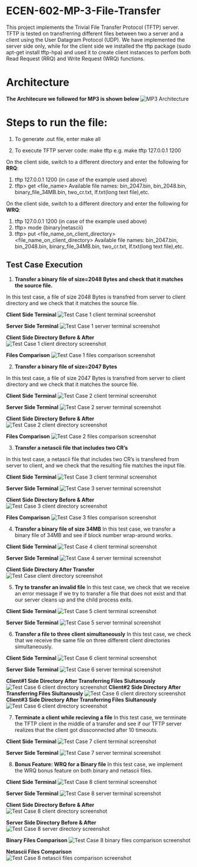 # ECEN-602-MP-3-File-Transfer

This project implements the Trivial File Transfer Protocol (TFTP) server. TFTP is tested on transfrerring different files between two a server and a client using the User Datagram Protocol (UDP). We have implemented the server side only, while for the client side we installed the tftp package (sudo apt-get install tftp-hpa) and used it to create client instances to perfom both Read Request (RRQ) and Write Request (WRQ) functions.

# Architecture

**The Architecure we followed for MP3 is shown below**
![MP3 Architecture](MP3_architecture.jpg)


# Steps to run the file:
 
1. To generate .out file, enter
make all
 
2. To execute TFTP server code:
make tftp <IP> <PORT>
e.g. make tftp 127.0.0.1 1200
 
 
On the client side, switch to a different directory and enter the following for **RRQ**:
1. tftp 127.0.0.1 1200 (in case of the example used above)
2. tftp> get <file_name>
Available file names: bin_2047.bin, bin_2048.bin, binary_file_34MB.bin, two_cr.txt, lf.txt(long text file),etc.

On the client side, switch to a different directory and enter the following for **WRQ**:
1. tftp 127.0.0.1 1200 (in case of the example used above)
2. tftp> mode {binary|netascii}
3. tftp> put <file_name_on_client_directory> <file_name_on_client_directory>
Available file names: bin_2047.bin, bin_2048.bin, binary_file_34MB.bin, two_cr.txt, lf.txt(long text file),etc.


## Test Case Execution

1. **Transfer a binary file of size=2048 Bytes and check that it matches the source file.**
 
In this test case, a file of size 2048 Bytes is transfred from server to client directory and we check that it matches the source file.

**Client Side Terminal**
![Test Case 1 client terminal screenshot](Screenshots/TS1_client_terminal.png)

**Server Side Terminal**
![Test Case 1 server terminal screenshot](Screenshots/TS1_server_terminal.png)

**Client Side Directory Before & After**
![Test Case 1 client directory screenshot](Screenshots/TS1_client_Directory.png)

**Files Comparison**
![Test Case 1 files comparison screenshot](Screenshots/TS1_client_files_comparison.png)

2. **Transfer a binary file of size=2047 Bytes**
 
In this test case, a file of size 2047 Bytes is transfred from server to client directory and we check that it matches the source file.

**Client Side Terminal**
![Test Case 2 client terminal screenshot](Screenshots/TS2_client_terminal.png)

**Server Side Terminal**
![Test Case 2 server terminal screenshot](Screenshots/TS2_server_terminal.png)

**Client Side Directory Before & After**
![Test Case 2 client directory screenshot](Screenshots/TS2_client_Directory.png)

**Files Comparison**
![Test Case 2 files comparison screenshot](Screenshots/TS2_client_files_comparison.png)


3. **Transfer a netascii file that includes two CR’s**
 
In this test case, a netascii file that includes two CR’s is transfered from server to client, and we check that the resulting file matches the input file.

**Client Side Terminal**
![Test Case 3 client terminal screenshot](Screenshots/TS3_client_terminal.png)

**Server Side Terminal**
![Test Case 3 server terminal screenshot](Screenshots/TS3_server_terminal.png)

**Client Side Directory Before & After**
![Test Case 3 client directory screenshot](Screenshots/TS3_client_Directory.png)

**Files Comparison**
![Test Case 3 files comparison screenshot](Screenshots/TS3_client_files_comparison.png)


4. **Transfer a binary file of size 34MB**
In this test case, we transfer a binary file of 34MB and see if block number wrap-around works.

**Client Side Terminal**
![Test Case 4 client terminal screenshot](Screenshots/TS4_client_terminal.png)

**Server Side Terminal**
![Test Case 4 server terminal screenshot](Screenshots/TS4_server_terminal.png)

**Client Side Directory After Transfer**
![Test Case  client directory screenshot](Screenshots/TS4_client_Directory.png)


5. **Try to transfer an invalid file**
In this test case, we check that we receive an error message if we try to transfer a file that does not exist and that our server cleans up and the child process exits.

**Client Side Terminal**
![Test Case 5 client terminal screenshot](Screenshots/TS5_client_terminal.png)

**Server Side Terminal**
![Test Case 5 server terminal screenshot](Screenshots/TS5_server_terminal.png)

6. **Transfer a file to three client simultaneously**
In this test case, we check that we receive the same file on three different client directories simultaneously.


**Client Side Terminal**
![Test Case 6 client terminal screenshot](Screenshots/TS6_client_terminal.png)


**Server Side Terminal**
![Test Case 6 server terminal screenshot](Screenshots/TS6_server_terminal.png)

**Client#1 Side Directory After Transferring Files Siultanously**
![Test Case 6 client directory screenshot](Screenshots/TS6_client1_Directory.png)
**Client#2 Side Directory After Transferring Files Siultanously**
![Test Case 6 client directory screenshot](Screenshots/TS6_client2_Directory.png)
**Client#3 Side Directory After Transferring Files Siultanously**
![Test Case 6 client directory screenshot](Screenshots/TS6_client3_Directory.png)



7. **Terminate a client while recieving a file**
In this test case, we terminate the TFTP client in the middle of a transfer and see if our TFTP server realizes that the client got dissconnected after 10 timeouts.

**Client Side Terminal**
![Test Case 7 client terminal screenshot](Screenshots/TS7_client_terminal.png)

**Server Side Terminal**
![Test Case 7 server terminal screenshot](Screenshots/TS7_server_terminal.png)

8. **Bonus Feature: WRQ for a Binary file**
In this test case, we implement the WRQ bonus feature on both binary and netascii files.


**Client Side Terminal**
![Test Case 8 client terminal screenshot](Screenshots/TS8_client_terminal.png)

**Server Side Terminal**
![Test Case 8 server terminal screenshot](Screenshots/TS8_server_terminal.png)

**Client Side Directory Before & After**
![Test Case 8 client directory screenshot](Screenshots/TS8_client_Directory.png)

**Server Side Directory Before & After**
![Test Case 8 server directory screenshot](Screenshots/TS8_server_Directory.png)

**Binary Files Comparison**
![Test Case 8 binary files comparison screenshot](Screenshots/TS8_binary_files_comparison.png)

**Netascii Files Comparison**
![Test Case 8 netascii files comparison screenshot](Screenshots/TS8_netascii_files_comparison.png)

